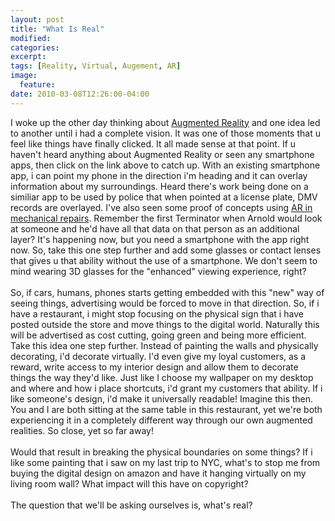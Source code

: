 ```yaml
---
layout: post
title: "What Is Real"
modified:
categories: 
excerpt:
tags: [Reality, Virtual, Augement, AR]
image:
  feature:
date: 2010-03-08T12:26:00-04:00
---
```

I woke up the other day thinking about [Augmented Reality](http://en.wikipedia.org/wiki/Augmented_reality) and one idea led to another until i had a complete vision. It was one of those moments that u feel like things have finally clicked. It all made sense at that point. If u haven't heard anything about Augmented Reality or seen any smartphone apps, then click on the link above to catch up. With an existing smartphone app, i can point my phone in the direction i'm heading and it can overlay information about my surroundings. Heard there's work being done on a similiar app to be used by police that when pointed at a license plate, DMV records are overlayed. I've also seen some proof of concepts using [AR in mechanical repairs](http://www.designboom.com/weblog/cat/23/view/7473/bmw-augmented-reality-to-help-with-car-repairs.html). Remember the first Terminator when Arnold would look at someone and he'd have all that data on that person as an additional layer? It's happening now, but you need a smartphone with the app right now. So, take this one step further and add some glasses or contact lenses that gives u that ability without the use of a smartphone. We don't seem to mind wearing 3D glasses for the "enhanced" viewing experience, right?  
<br>
So, if cars, humans, phones starts getting embedded with this "new" way of seeing things, advertising would be forced to move in that direction. So, if i have a restaurant, i might stop focusing on the physical sign that i have posted outside the store and move things to the digital world. Naturally this will be advertised as cost cutting, going green and being more efficient. Take this idea one step further. Instead of painting the walls and physically decorating, i'd decorate virtually. I'd even give my loyal customers, as a reward, write access to my interior design and allow them to decorate things the way they'd like. Just like I choose my wallpaper on my desktop and where and how i place shortcuts, i'd grant my customers that ability. If i like someone's design, i'd make it universally readable! Imagine this then. You and I are both sitting at the same table in this restaurant, yet we're both experiencing it in a completely different way through our own augmented realities. So close, yet so far away!  
<br>
Would that result in breaking the physical boundaries on some things? If i like some painting that i saw on my last trip to NYC, what's to stop me from buying the digital design on amazon and have it hanging virtually on my living room wall? What impact will this have on copyright?  
<br>
The question that we'll be asking ourselves is, what's real?
